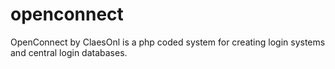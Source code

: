 # openconnect
OpenConnect by ClaesOnl is a php coded system for creating login systems and central login databases.
